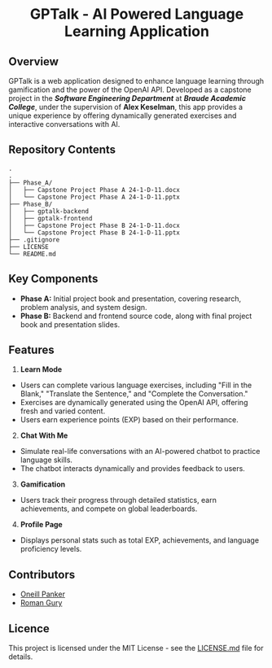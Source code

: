 <h1 align="center">
  GPTalk - AI Powered Language Learning Application
</h1>

## Overview
GPTalk is a web application designed to enhance language learning through gamification and the power of the OpenAI API. Developed as a capstone project in the ***Software Engineering Department*** at ***Braude Academic College***, under the supervision of **Alex Keselman**, this app provides a unique experience by offering dynamically generated exercises and interactive conversations with AI.

## Repository Contents
```
.
.
├── Phase_A/
│   ├── Capstone Project Phase A 24-1-D-11.docx
│   └── Capstone Project Phase A 24-1-D-11.pptx
├── Phase_B/
│   ├── gptalk-backend
│   ├── gptalk-frontend
│   ├── Capstone Project Phase B 24-1-D-11.docx
│   └── Capstone Project Phase B 24-1-D-11.pptx
├── .gitignore
├── LICENSE
└── README.md
```

## Key Components
- **Phase A:** Initial project book and presentation, covering research, problem analysis, and system design.
- **Phase B:** Backend and frontend source code, along with final project book and presentation slides.

## Features
1. **Learn Mode**
  - Users can complete various language exercises, including "Fill in the Blank," "Translate the Sentence," and "Complete the Conversation."
  - Exercises are dynamically generated using the OpenAI API, offering fresh and varied content.
  - Users earn experience points (EXP) based on their performance.
2. **Chat With Me**
  - Simulate real-life conversations with an AI-powered chatbot to practice language skills.
  - The chatbot interacts dynamically and provides feedback to users.
3. **Gamification**
  - Users track their progress through detailed statistics, earn achievements, and compete on global leaderboards.
4. **Profile Page**
  - Displays personal stats such as total EXP, achievements, and language proficiency levels.

## Contributors
- [Oneill Panker](https://github.com/oneill19)
- [Roman Gury](https://github.com/Roman-G-579)

## Licence
This project is licensed under the MIT License - see the [LICENSE.md](https://github.com/Oneill19/GPTalk/blob/main/LICENSE) file for details.
